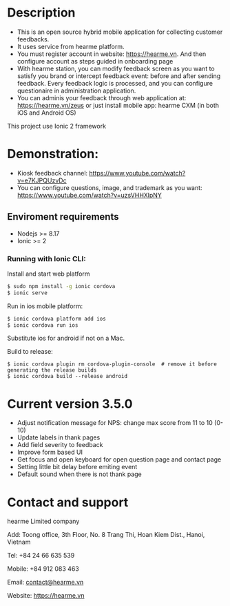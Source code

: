 # Description
- This is an open source hybrid mobile application for collecting customer feedbacks.
- It uses service from hearme platform.
- You must register account in website: https://hearme.vn. And then configure account as steps guided in onboarding page 
- With hearme station, you can modify feedback screen as you want to satisfy you brand or intercept feedback event: before and after sending feedback. Every feedback logic is processed, and you can configure questionaire in administration application.
- You can adminis your feedback through web application at: https://hearme.vn/zeus or just install mobile app: hearme CXM (in both iOS and Android OS)

This project use Ionic 2 framework

# Demonstration:
- Kiosk feedback channel: https://www.youtube.com/watch?v=e7KJPQUzvDc
- You can configure questions, image, and trademark as you want: https://www.youtube.com/watch?v=uzsVHHXlpNY


## Enviroment requirements
- Nodejs >= 8.17
- Ionic >= 2


### Running with Ionic CLI:

Install and start web platform

```bash
$ sudo npm install -g ionic cordova
$ ionic serve
```

Run in ios mobile platform:

```bash
$ ionic cordova platform add ios
$ ionic cordova run ios
```

Substitute ios for android if not on a Mac.

Build to release:

```
$ ionic cordova plugin rm cordova-plugin-console  # remove it before generating the release builds
$ ionic cordova build --release android
```

# Current version 3.5.0
- Adjust notification message for NPS: change max score from 11 to 10 (0-10)
- Update labels in thank pages
- Add field severity to feedback
- Improve form based UI
- Get focus and open keyboard for open question page and contact page
- Setting little bit delay before emiting event
- Default sound when there is not thank page

# Contact and support
hearme Limited company

Add: Toong office, 3th Floor, No. 8 Trang Thi, Hoan Kiem Dist., Hanoi, Vietnam

Tel: +84 24 66 635 539

Mobile: +84 912 083 463

Email: contact@hearme.vn 

Website: https://hearme.vn